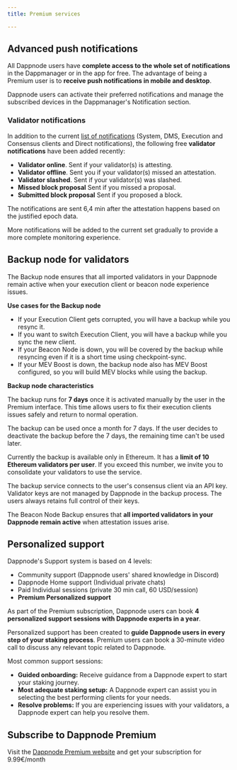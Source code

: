 ```yaml
---
title: Premium services

---
```


## Advanced push notifications
All Dappnode users have **complete access to the whole set of notifications** in the Dappmanager or in the app for free. The advantage of being a Premium user is to **receive push notifications in mobile and desktop**.

Dappnode users can activate their preferred notifications and manage the subscribed devices in the Dappmanager's Notification section.

### Validator notifications
In addition to the current [list of notifications](https://docs.dappnode.io/docs/user/notifications/notifications-list) (System, DMS, Execution and Consensus clients and Direct notifications), the following free **validator notifications** have been added recently:

- **Validator online**. Sent if your validator(s) is attesting.
- **Validator offline**. Sent you if your validator(s) missed an attestation. 
- **Validator slashed**. Sent if your validator(s) was slashed.
- **Missed block proposal** Sent if you missed a proposal.
- **Submitted block proposal** Sent if you proposed a block.

The notifications are sent 6,4 min after the attestation happens based on the justified epoch data. 

More notifications will be added to the current set gradually to provide a more complete monitoring experience. 

## Backup node for validators

The Backup node ensures that all imported validators in your Dappnode remain active when your execution client or beacon node experience issues.

**Use cases for the Backup node**

- If your Execution Client gets corrupted, you will have a backup while you resync it.
- If you want to switch Execution Client, you will have a backup while you sync the new client.
- If your Beacon Node is down, you will be covered by the backup while resyncing even if it is a short time using checkpoint-sync.
- If your MEV Boost is down, the backup node also has MEV Boost configured, so you will build MEV blocks while using the backup.



**Backup node characteristics**

The backup runs for **7 days** once it is activated manually by the user in the Premium interface. This time allows users to fix their execution clients issues safely and return to normal operation. 

The backup can be used once a month for 7 days. If the user decides to deactivate the backup before the 7 days, the remaining time can't be used later.

Currently the backup is available only in Ethereum. It has a **limit of 10 Ethereum validators per user**. If you exceed this number, we invite you to consolidate your validators to use the service.

The backup service connects to the user's consensus client via an API key. Validator keys are not managed by Dappnode in the backup process. The users always retains full control of their keys.

The Beacon Node Backup ensures that **all imported validators in your Dappnode remain active** when attestation issues arise. 


## Personalized support

Dappnode's Support system is based on 4 levels: 
- Community support (Dappnode users' shared knowledge in Discord)
- Dappnode Home support (Individual private chats)
- Paid Individual sessions (private 30 min call, 60 USD/session)
- **Premium Personalized support** 

As part of the Premium subscription, Dappnode users can book **4 personalized support sessions with Dappnode experts in a year**.

Personalized support has been created to **guide Dappnode users in every step of your staking process**. Premium users can book a 30-minute video call to discuss any relevant topic related to Dappnode.

Most common support sessions: 

- **Guided onboarding:** Receive guidance from a Dappnode expert to start your staking journey.
- **Most adequate staking setup:** A Dappnode expert can assist you in selecting the best performing clients for your needs.
- **Resolve problems:** If you are experiencing issues with your validators, a Dappnode expert can help you resolve them.

## Subscribe to Dappnode Premium
Visit the [Dappnode Premium website](https://dappnode.com/pages/dappnode-premium) and get your subscription for 9.99€/month
 
